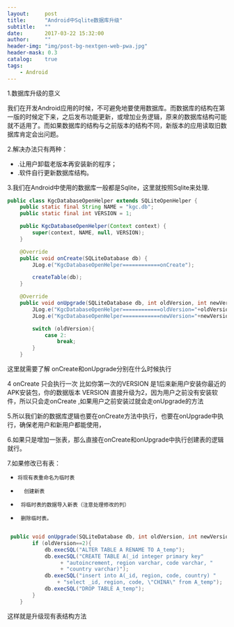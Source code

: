 ```yaml
---
layout:     post
title:      "Android中Sqlite数据库升级"
subtitle:   ""
date:       2017-03-22 15:32:00
author:     ""
header-img: "img/post-bg-nextgen-web-pwa.jpg"
header-mask: 0.3
catalog:    true
tags:
    - Android
---
```




1.数据库升级的意义

我们在开发Android应用的时候，不可避免地要使用数据库。而数据库的结构在第一版的时候定下来，之后发布功能更新，或增加业务逻辑，原来的数据库结构可能就不适用了。而如果数据库的结构与之前版本的结构不同，新版本的应用读取旧数据库肯定会出问题。

2.解决办法只有两种：
- .让用户卸载老版本再安装新的程序；
- .软件自行更新数据库结构。


3.我们在Android中使用的数据库一般都是Sqlite，这里就按照Sqlite来处理.

```java
public class KgcDatabaseOpenHelper extends SQLiteOpenHelper {
    public static final String NAME = "kgc.db";
    public static final int VERSION = 1;

    public KgcDatabaseOpenHelper(Context context) {
        super(context, NAME, null, VERSION);
    }

    @Override
    public void onCreate(SQLiteDatabase db) {
        JLog.e("KgcDatabaseOpenHelper============onCreate");

        createTable(db);
    }

    @Override
    public void onUpgrade(SQLiteDatabase db, int oldVersion, int newVersion) {
        JLog.e("KgcDatabaseOpenHelper============oldVersion="+oldVersion);
        JLog.e("KgcDatabaseOpenHelper============newVersion="+newVersion);

        switch (oldVersion){
            case 2:
                break;
        }
    }

```
这里就需要了解 onCreate和onUpgrade分别在什么时候执行

4 onCreate 只会执行一次
           比如你第一次的VERSION 是1后来新用户安装你最近的APK安装包，你的数据版本     VERSION 直接升级为2，因为用户之前没有安装软件，所以只会走onCreate ,如果用户之前安装过就会走onUpgrade的方法



5.所以我们新的数据库逻辑也要在onCreate方法中执行，也要在onUpgrade中执行，确保老用户和新用户都能使用，

6.如果只是增加一张表，那么直接在onCreate和onUpgrade中执行创建表的逻辑就行。


7.如果修改已有表：


-     将现有表重命名为临时表
-       创建新表
-      将临时表的数据导入新表（注意处理修改的列）
-      删除临时表。





```java

 public void onUpgrade(SQLiteDatabase db, int oldVersion, int newVersion) {
        if (oldVersion==2){
            db.execSQL("ALTER TABLE A RENAME TO A_temp");
            db.execSQL("CREATE TABLE A(_id integer primary key"
                 + "autoincrement, region varchar, code varchar, "
                 + "country varchar)");
            db.execSQL("insert into A(_id, region, code, country) "
                + "select _id, region, code, \"CHINA\" from A_temp");
            db.execSQL("DROP TABLE A_temp");
        }
    }

```
这样就是升级现有表结构方法